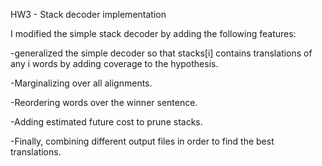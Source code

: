 HW3 - Stack decoder implementation

I modified the simple stack decoder by adding the following features:

-generalized the simple decoder so that stacks[i] contains translations of any i words by adding coverage to the hypothesis.

-Marginalizing over all alignments.

-Reordering words over the winner sentence.

-Adding estimated future cost to prune stacks.

-Finally, combining different output files in order to find the best translations.